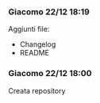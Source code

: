 ### Giacomo 22/12 18:19
Aggiunti file:
- Changelog
- README

### Giacomo 22/12 18:00
Creata repository
